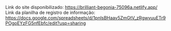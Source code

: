 Link do site disponibilizado: https://brilliant-begonia-75096a.netlify.app/  
Link da planilha de registro de informação: https://docs.google.com/spreadsheets/d/1pnlsBHaav5ZmGtV_zRgwvuuETr9POgoEYzFG5nfEbfc/edit?usp=sharing  